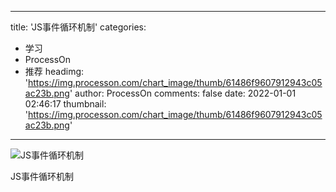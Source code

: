 
---
title: 'JS事件循环机制'
categories: 
 - 学习
 - ProcessOn
 - 推荐
headimg: 'https://img.processon.com/chart_image/thumb/61486f9607912943c05ac23b.png'
author: ProcessOn
comments: false
date: 2022-01-01 02:46:17
thumbnail: 'https://img.processon.com/chart_image/thumb/61486f9607912943c05ac23b.png'
---

<div>   
<img class="thumb" alt="JS事件循环机制" src="https://img.processon.com/chart_image/thumb/61486f9607912943c05ac23b.png" referrerpolicy="no-referrer">
<p>JS事件循环机制</p>  
</div>
            